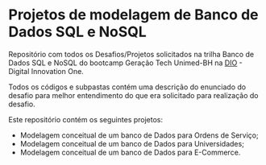 # Projetos de modelagem de Banco de Dados SQL e NoSQL

Repositório com todos os Desafios/Projetos solicitados na trilha Banco de Dados SQL e NoSQL do bootcamp Geração Tech Unimed-BH na [DIO](https://web.dio.me/) - Digital Innovation One.

Todos os códigos e subpastas contém uma descrição do enunciado do desafio para melhor entendimento do que era solicitado para realização do desafio.

Este repositório contém os seguintes projetos:

   - Modelagem conceitual de um banco de Dados para Ordens de Serviço;
   - Modelagem conceitual de um banco de Dados para Universidades;
   - Modelagem conceitual de um banco de Dados para E-Commerce. 

